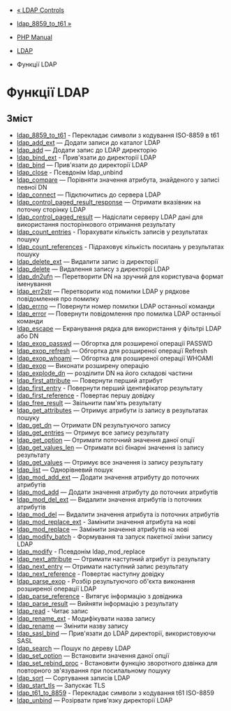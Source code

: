 - [« LDAP Controls](ldap.examples-controls.md)
- [ldap_8859_to_t61 »](function.ldap-8859-to-t61.md)

- [PHP Manual](index.md)
- [LDAP](book.ldap.md)
- Функції LDAP

# Функції LDAP

## Зміст

- [ldap_8859_to_t61](function.ldap-8859-to-t61.md) - Перекладає
символи з кодування ISO-8859 в t61
- [ldap_add_ext](function.ldap-add-ext.md) — Додати записи до
каталог LDAP
- [ldap_add](function.ldap-add.md) — Додати запис до LDAP
директорію
- [ldap_bind_ext](function.ldap-bind-ext.md) - Прив'язати до
директорії LDAP
- [ldap_bind](function.ldap-bind.md) — Прив'язати до директорії LDAP
- [ldap_close](function.ldap-close.md) - Псевдонім ldap_unbind
- [ldap_compare](function.ldap-compare.md) — Порівняти значення
атрибута, знайденого у записі певної DN
- [ldap_connect](function.ldap-connect.md) — Підключитись до сервера
LDAP
- [ldap_control_paged_result_response](function.ldap-control-paged-result-response.md)
— Отримати вказівник на поточну сторінку LDAP
- [ldap_control_paged_result](function.ldap-control-paged-result.md)
— Надіслати серверу LDAP дані для використання посторінкового
отримання результату
- [ldap_count_entries](function.ldap-count-entries.md) - Порахувати
кількість записів у результатах пошуку
- [ldap_count_references](function.ldap-count-references.md) -
Підраховує кількість посилань у результатах пошуку
- [ldap_delete_ext](function.ldap-delete-ext.md) — Видалити запис із
директорії
- [ldap_delete](function.ldap-delete.md) — Видалення запису з
директорії LDAP
- [ldap_dn2ufn](function.ldap-dn2ufn.md) — Перетворити DN на
зручний для користувача формат іменування
- [ldap_err2str](function.ldap-err2str.md) — Перетворити код
помилки LDAP у рядкове повідомлення про помилку
- [ldap_errno](function.ldap-errno.md) — Повернути номер помилки
LDAP останньої команди
- [ldap_error](function.ldap-error.md) — Повернути повідомлення про
помилка LDAP останньої команди
- [ldap_escape](function.ldap-escape.md) — Екранування рядка для
використання у фільтрі LDAP або DN
- [ldap_exop_passwd](function.ldap-exop-passwd.md) — Обгортка для
розширеної операції PASSWD
- [ldap_exop_refresh](function.ldap-exop-refresh.md) — Обгортка для
розширеної операції Refresh
- [ldap_exop_whoami](function.ldap-exop-whoami.md) — Обгортка для
розширеної операції WHOAMI
- [ldap_exop](function.ldap-exop.md) — Виконати розширену
операцію
- [ldap_explode_dn](function.ldap-explode-dn.md) — розділити DN на
його складові частини
- [ldap_first_attribute](function.ldap-first-attribute.md) — Повернути
перший атрибут
- [ldap_first_entry](function.ldap-first-entry.md) - Повернути
перший ідентифікатор результату
- [ldap_first_reference](function.ldap-first-reference.md) -
Повертає першу довідку
- [ldap_free_result](function.ldap-free-result.md) — Звільнити
пам'ять результату
- [ldap_get_attributes](function.ldap-get-attributes.md) — Отримує
атрибути із запису в результатах пошуку
- [ldap_get_dn](function.ldap-get-dn.md) — Отримати DN
результуючого запису
- [ldap_get_entries](function.ldap-get-entries.md) — Отримує все
запису результату
- [ldap_get_option](function.ldap-get-option.md) — Отримати поточний
значення даної опції
- [ldap_get_values_len](function.ldap-get-values-len.md) — Отримати
всі бінарні значення із запису результату
- [ldap_get_values](function.ldap-get-values.md) — Отримує все
значення із запису результату
- [ldap_list](function.ldap-list.md) — Однорівневий пошук
- [ldap_mod_add_ext](function.ldap-mod_add-ext.md) — Додати
значення атрибуту до поточних атрибутів
- [ldap_mod_add](function.ldap-mod-add.md) — Додати значення
атрибуту до поточних атрибутів
- [ldap_mod_del_ext](function.ldap-mod_del-ext.md) — Видалити
значення атрибутів із поточних атрибутів
- [ldap_mod_del](function.ldap-mod-del.md) — Видалити значення
атрибута із поточних атрибутів
- [ldap_mod_replace_ext](function.ldap-mod_replace-ext.md) -
Замінити значення атрибута на нові
- [ldap_mod_replace](function.ldap-mod-replace.md) — Замінити
значення атрибутів на нові
- [ldap_modify_batch](function.ldap-modify-batch.md) - Формування
та запуск пакетної зміни запису LDAP
- [ldap_modify](function.ldap-modify.md) - Псевдонім
ldap_mod_replace
- [ldap_next_attribute](function.ldap-next-attribute.md) — Отримати
наступний атрибут із результату
- [ldap_next_entry](function.ldap-next-entry.md) — Отримати
наступний запис результату
- [ldap_next_reference](function.ldap-next-reference.md) -
Повертає наступну довідку
- [ldap_parse_exop](function.ldap-parse-exop.md) - Розбір
результуючого об'єкта виконання розширеної операції LDAP
- [ldap_parse_reference](function.ldap-parse-reference.md) -
Витягує інформацію з довідника
- [ldap_parse_result](function.ldap-parse-result.md) — Вийняти
інформацію з результату
- [ldap_read](function.ldap-read.md) - Читає запис
- [ldap_rename_ext](function.ldap-rename-ext.md) - Модифікувати
назва запису
- [ldap_rename](function.ldap-rename.md) — Змінити назву запису
- [ldap_sasl_bind](function.ldap-sasl-bind.md) — Прив'язати до LDAP
директорії, використовуючи SASL
- [ldap_search](function.ldap-search.md) — Пошук по дереву LDAP
- [ldap_set_option](function.ldap-set-option.md) — Встановити
значення даної опції
- [ldap_set_rebind_proc](function.ldap-set-rebind-proc.md) -
Встановити функцію зворотного дзвінка для повторного зв'язування при
посилальному пошуку
- [ldap_sort](function.ldap-sort.md) — Сортування записів LDAP
- [ldap_start_tls](function.ldap-start-tls.md) — Запускає TLS
- [ldap_t61_to_8859](function.ldap-t61-to-8859.md) - Перекладає
символи з кодування t61 ISO-8859
- [ldap_unbind](function.ldap-unbind.md) — Розірвати прив'язку
директорії LDAP

